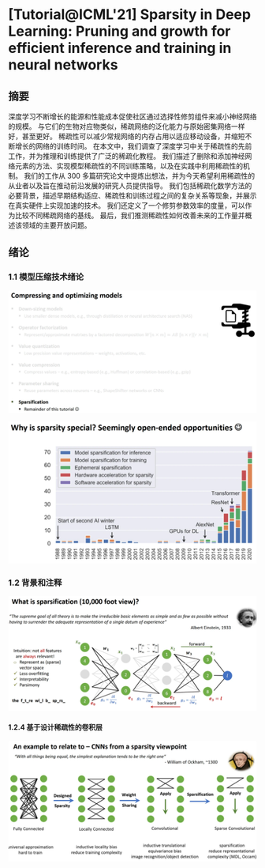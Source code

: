 # [Tutorial@ICML'21] Sparsity in Deep Learning: Pruning and growth for efficient inference and training in neural networks

## 摘要

深度学习不断增长的能源和性能成本促使社区通过选择性修剪组件来减小神经网络的规模。 与它们的生物对应物类似，稀疏网络的泛化能力与原始密集网络一样好，甚至更好。 稀疏性可以减少常规网络的内存占用以适应移动设备，并缩短不断增长的网络的训练时间。 在本文中，我们调查了深度学习中关于稀疏性的先前工作，并为推理和训练提供了广泛的稀疏化教程。 我们描述了删除和添加神经网络元素的方法、实现模型稀疏性的不同训练策略，以及在实践中利用稀疏性的机制。 我们的工作从 300 多篇研究论文中提炼出想法，并为今天希望利用稀疏性的从业者以及旨在推动前沿发展的研究人员提供指导。 我们包括稀疏化数学方法的必要背景，描述早期结构适应、稀疏性和训练过程之间的复杂关系等现象，并展示在真实硬件上实现加速的技术。 我们还定义了一个修剪参数效率的度量，可以作为比较不同稀疏网络的基线。 最后，我们推测稀疏性如何改善未来的工作量并概述该领域的主要开放问题。



## 绪论

### 1.1 模型压缩技术绪论

![image-20230509173115462](https://raw.githubusercontent.com/ailianligit/ailianligit.github.io/main/images/202305/20230509_1683624678.png)

![image-20230509173805221](https://raw.githubusercontent.com/ailianligit/ailianligit.github.io/main/images/202305/20230509_1683625087.png)



### 1.2 背景和注释

![image-20230509173325576](https://raw.githubusercontent.com/ailianligit/ailianligit.github.io/main/images/202305/20230509_1683624807.png)

#### 1.2.4 基于设计稀疏性的卷积层

![image-20230509173537328](https://raw.githubusercontent.com/ailianligit/ailianligit.github.io/main/images/202305/20230509_1683624938.png)
